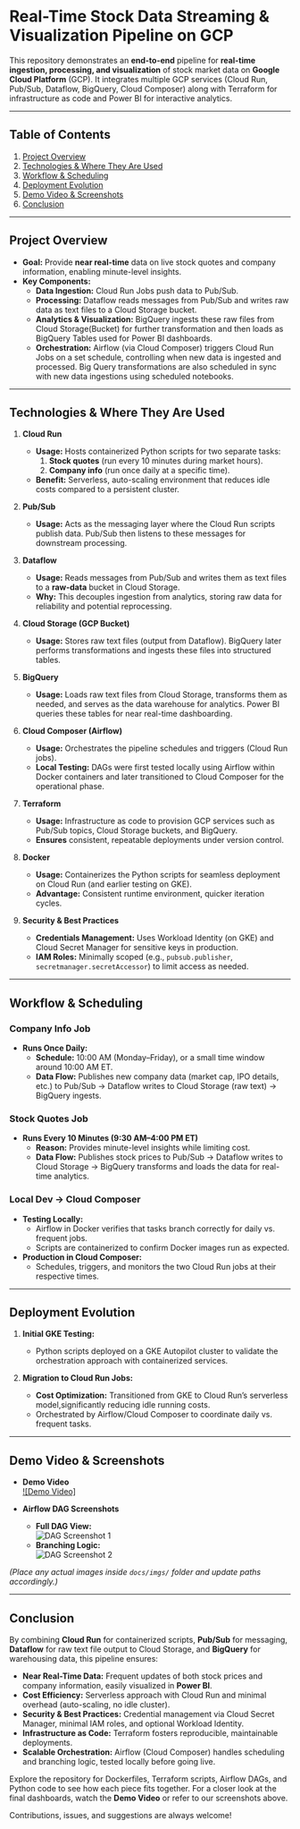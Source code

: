 # Real-Time Stock Data Streaming & Visualization Pipeline on GCP

This repository demonstrates an **end-to-end** pipeline for **real-time ingestion, processing, and visualization** of stock market data on **Google Cloud Platform** (GCP). It integrates multiple GCP services (Cloud Run, Pub/Sub, Dataflow, BigQuery, Cloud Composer) along with Terraform for infrastructure as code and Power BI for interactive analytics.

---

## Table of Contents

1. [Project Overview](#project-overview)  
2. [Technologies & Where They Are Used](#technologies--where-they-are-used)  
3. [Workflow & Scheduling](#workflow--scheduling)  
4. [Deployment Evolution](#deployment-evolution)  
5. [Demo Video & Screenshots](#demo-video--screenshots)  
6. [Conclusion](#conclusion)

---

## Project Overview

- **Goal:** Provide **near real-time** data on live stock quotes and company information, enabling minute-level insights.  
- **Key Components:**  
  - **Data Ingestion:** Cloud Run Jobs push data to Pub/Sub.  
  - **Processing:** Dataflow reads messages from Pub/Sub and writes raw data as text files to a Cloud Storage bucket.  
  - **Analytics & Visualization:** BigQuery ingests these raw files from Cloud Storage(Bucket) for further transformation and then loads as BigQuery Tables used for  Power BI dashboards.  
  - **Orchestration:** Airflow (via Cloud Composer) triggers Cloud Run Jobs on a set schedule, controlling when new data is ingested and processed. Big Query transformations are also scheduled in sync with new data ingestions using scheduled notebooks.

---

## Technologies & Where They Are Used

1. **Cloud Run**  
   - **Usage:** Hosts containerized Python scripts for two separate tasks:  
     1. **Stock quotes** (run every 10 minutes during market hours).  
     2. **Company info** (run once daily at a specific time).  
   - **Benefit:** Serverless, auto-scaling environment that reduces idle costs compared to a persistent cluster.

2. **Pub/Sub**  
   - **Usage:** Acts as the messaging layer where the Cloud Run scripts publish data. Pub/Sub then listens to these messages for downstream processing.

3. **Dataflow**  
   - **Usage:** Reads messages from Pub/Sub and writes them as text files to a **raw-data** bucket in Cloud Storage.  
   - **Why:** This decouples ingestion from analytics, storing raw data for reliability and potential reprocessing.

4. **Cloud Storage (GCP Bucket)**  
   - **Usage:** Stores raw text files (output from Dataflow). BigQuery later performs transformations and ingests these files into structured tables.

5. **BigQuery**  
   - **Usage:** Loads raw text files from Cloud Storage, transforms them as needed, and serves as the data warehouse for analytics. Power BI queries these tables for near real-time dashboarding.

6. **Cloud Composer (Airflow)**  
   - **Usage:** Orchestrates the pipeline schedules and triggers (Cloud Run jobs).  
   - **Local Testing:** DAGs were first tested locally using Airflow within Docker containers and later transitioned to Cloud Composer for the operational phase.

7. **Terraform**  
   - **Usage:** Infrastructure as code to provision GCP services such as Pub/Sub topics, Cloud Storage buckets, and BigQuery.  
   - **Ensures** consistent, repeatable deployments under version control.

8. **Docker**  
   - **Usage:** Containerizes the Python scripts for seamless deployment on Cloud Run (and earlier testing on GKE).  
   - **Advantage:** Consistent runtime environment, quicker iteration cycles.

9. **Security & Best Practices**  
   - **Credentials Management:** Uses Workload Identity (on GKE) and Cloud Secret Manager for sensitive keys in production.  
   - **IAM Roles:** Minimally scoped (e.g., `pubsub.publisher`, `secretmanager.secretAccessor`) to limit access as needed.

---

## Workflow & Scheduling

### **Company Info Job**
- **Runs Once Daily:**  
  - **Schedule:** 10:00 AM (Monday–Friday), or a small time window around 10:00 AM ET.  
  - **Data Flow:** Publishes new company data (market cap, IPO details, etc.) to Pub/Sub → Dataflow writes to Cloud Storage (raw text) → BigQuery ingests.

### **Stock Quotes Job**
- **Runs Every 10 Minutes (9:30 AM–4:00 PM ET)**  
  - **Reason:** Provides minute-level insights while limiting cost.  
  - **Data Flow:** Publishes stock prices to Pub/Sub → Dataflow writes to Cloud Storage → BigQuery transforms and loads the data for real-time analytics.

### **Local Dev → Cloud Composer**
- **Testing Locally:**  
  - Airflow in Docker verifies that tasks branch correctly for daily vs. frequent jobs.  
  - Scripts are containerized to confirm Docker images run as expected.
- **Production in Cloud Composer:**  
  - Schedules, triggers, and monitors the two Cloud Run jobs at their respective times.  

---

## Deployment Evolution

1. **Initial GKE Testing:**  
   - Python scripts deployed on a GKE Autopilot cluster to validate the orchestration approach with containerized services.  

2. **Migration to Cloud Run Jobs:**  
   - **Cost Optimization:** Transitioned from GKE to Cloud Run’s serverless model,significantly reducing idle running costs.  
   - Orchestrated by Airflow/Cloud Composer to coordinate daily vs. frequent tasks.

---

## Demo Video & Screenshots

- **Demo Video**  
  [![Demo Video]](https://github.com/dsp196/Stock_Data_Streaming_GCP/issues/1#issue-2876620939)  


- **Airflow DAG Screenshots**  
  - **Full DAG View:**  
    ![DAG Screenshot 1](docs/imgs/dag_screenshot_1.png)  
  - **Branching Logic:**  
    ![DAG Screenshot 2](docs/imgs/dag_screenshot_2.png)

*(Place any actual images inside `docs/imgs/` folder and update paths accordingly.)*

---

## Conclusion

By combining **Cloud Run** for containerized scripts, **Pub/Sub** for messaging, **Dataflow** for raw text file output to Cloud Storage, and **BigQuery** for warehousing data, this pipeline ensures:

- **Near Real-Time Data:** Frequent updates of both stock prices and company information, easily visualized in **Power BI**.  
- **Cost Efficiency:** Serverless approach with Cloud Run and minimal overhead (auto-scaling, no idle cluster).  
- **Security & Best Practices:** Credential management via Cloud Secret Manager, minimal IAM roles, and optional Workload Identity.  
- **Infrastructure as Code:** Terraform fosters reproducible, maintainable deployments.  
- **Scalable Orchestration:** Airflow (Cloud Composer) handles scheduling and branching logic, tested locally before going live.

Explore the repository for Dockerfiles, Terraform scripts, Airflow DAGs, and Python code to see how each piece fits together. For a closer look at the final dashboards, watch the **Demo Video** or refer to our screenshots above. 

Contributions, issues, and suggestions are always welcome! 
